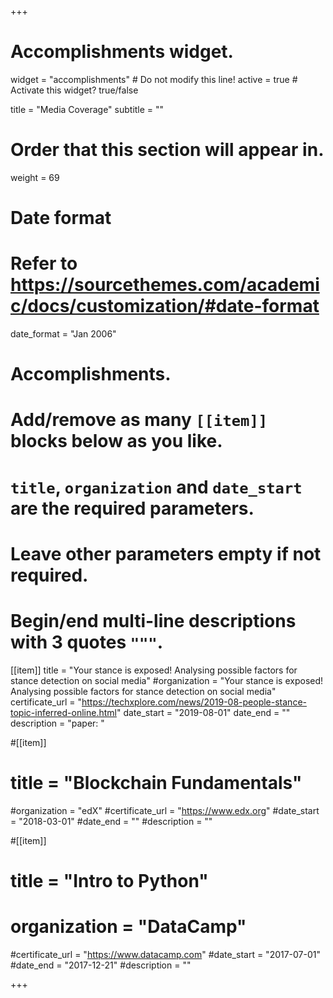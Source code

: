 +++
# Accomplishments widget.
widget = "accomplishments"  # Do not modify this line!
active = true  # Activate this widget? true/false

title = "Media Coverage"
subtitle = ""

# Order that this section will appear in.
weight = 69

# Date format
#   Refer to https://sourcethemes.com/academic/docs/customization/#date-format
date_format = "Jan 2006"

# Accomplishments.
#   Add/remove as many `[[item]]` blocks below as you like.
#   `title`, `organization` and `date_start` are the required parameters.
#   Leave other parameters empty if not required.
#   Begin/end multi-line descriptions with 3 quotes `"""`.

[[item]]
  title = "Your stance is exposed! Analysing possible factors for stance detection on social media"
  #organization = "Your stance is exposed! Analysing possible factors for stance detection on social media"
  certificate_url = "https://techxplore.com/news/2019-08-people-stance-topic-inferred-online.html"
  date_start = "2019-08-01"
  date_end = ""
  description = "paper: "

#[[item]]
 # title = "Blockchain Fundamentals"
  #organization = "edX"
  #certificate_url = "https://www.edx.org"
  #date_start = "2018-03-01"
  #date_end = ""
  #description = ""
  
#[[item]]
 # title = "Intro to Python"
 # organization = "DataCamp"
  #certificate_url = "https://www.datacamp.com"
  #date_start = "2017-07-01"
  #date_end = "2017-12-21"
  #description = ""

+++
